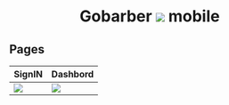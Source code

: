 <h1 align='center'> Gobarber <img src='https://user-images.githubusercontent.com/52014318/74598157-08e1b380-504b-11ea-85a1-6e7bd2555f74.png' /> mobile
</h1>

## Pages



|   <span>SignIN</span> | <span>Dashbord</span> |
|--|--|
| <img    src='https://user-images.githubusercontent.com/52014318/74598140-c8823580-504a-11ea-872d-2c98bcb7a794.png' /> |  <img src='https://user-images.githubusercontent.com/52014318/74611946-7b03d800-50df-11ea-9e5d-7b43bdea77b7.png' />|


